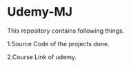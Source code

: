 # Udemy-MJ

This repository contains following things.

1.Source Code of the projects done.

2.Course Link of udemy.
